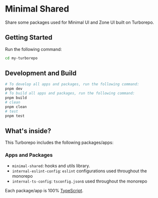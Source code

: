 # Minimal Shared

Share some packages used for Minimal UI and Zone UI built on Turborepo.

## Getting Started

Run the following command:

```sh
cd my-turborepo
```

## Development and Build

```sh
# To develop all apps and packages, run the following command:
pnpm dev
# To build all apps and packages, run the following command:
pnpm build
# clean
pnpm clean
# test
pnpm test
```

## What's inside?

This Turborepo includes the following packages/apps:

### Apps and Packages

- `minimal-shared`: hooks and utils library.
- `internal-eslint-config`: `eslint` configurations used throughout the monorepo
- `internal-ts-config`: `tsconfig.json`s used throughout the monorepo

Each package/app is 100% [TypeScript](https://www.typescriptlang.org/).
